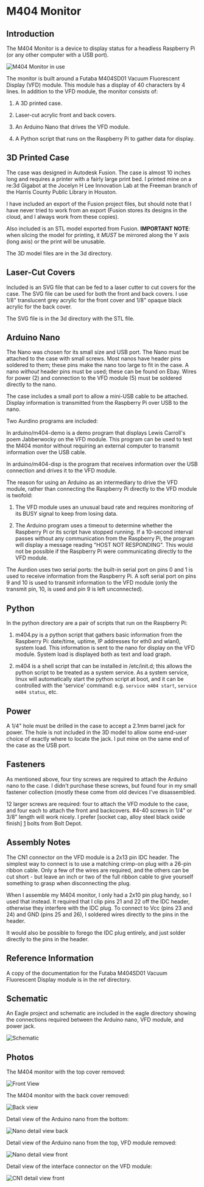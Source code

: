 M404 Monitor
============

Introduction
------------

The M404 Monitor is a device to display status for a headless
Raspberry Pi (or any other computer with a USB port).

![M404 Monitor in use](photos/1-in-use.jpg)

The monitor is built around a Futaba M404SD01 Vacuum Fluorescent
Display (VFD) module. This module has a display of 40 characters by 4
lines. In addition to the VFD module, the monitor consists of:

1. A 3D printed case.

2. Laser-cut acrylic front and back covers.

2. An Arduino Nano that drives the VFD module.

3. A Python script that runs on the Raspberry Pi to gather data for
   display.


3D Printed Case
---------------

The case was designed in Autodesk Fusion. The case is almost 10 inches
long and requires a printer with a fairly large print bed. I printed
mine on a re:3d Gigabot at the Jocelyn H Lee Innovation Lab at the
Freeman branch of the Harris County Public Library in Houston.

I have included an export of the Fusion project files, but should note
that I have never tried to work from an export (Fusion stores its
designs in the cloud, and I always work from these copies).

Also included is an STL model exported from Fusion. **IMPORTANT NOTE**:
when slicing the model for printing, it *MUST* be mirrored along the Y
axis (long axis) or the print will be unusable.

The 3D model files are in the 3d directory.


Laser-Cut Covers
----------------

Included is an SVG file that can be fed to a laser cutter to cut
covers for the case. The SVG file can be used for both the front and
back covers. I use 1/8" translucent grey acrylic for the front cover
and 1/8" opaque black acrylic for the back cover.

The SVG file is in the 3d directory with the STL file.


Arduino Nano
------------

The Nano was chosen for its small size and USB port. The Nano must be
attached to the case with small screws. Most nanos have header pins
soldered to them; these pins make the nano too large to fit in the
case. A nano *without* header pins must be used; these can be found on
Ebay. Wires for power (2) and connection to the VFD module (5) must be
soldered directly to the nano.


The case includes a small port to allow a mini-USB cable to be
attached. Display information is transmitted from the Raspberry Pi
over USB to the nano.

Two Aurdino programs are included:

In arduino/m404-demo is a demo program that displays Lewis Carroll's
poem Jabberwocky on the VFD module. This program can be used to test
the M404 monitor without requiring an external computer to transmit
information over the USB cable.

In arduino/m404-disp is the program that receives information over the
USB connection and drives it to the VFD module.

The reason for using an Arduino as an intermediary to drive the VFD
module, rather than connecting the Raspberry Pi directly to the VFD
module is twofold:

1. The VFD module uses an unusual baud rate and requires monitoring of
   its BUSY signal to keep from losing data.

2. The Arduino program uses a timeout to determine whether the
   Raspberry Pi or its script have stopped running. If a 10-second
   interval passes without any communication from the Raspberry Pi,
   the program will display a message reading "HOST NOT
   RESPONDING". This would not be possible if the Raspberry Pi were
   communicating directly to the VFD module.

The Aurdion uses two serial ports: the built-in serial port on pins 0
and 1 is used to receive information from the Raspberry Pi. A soft
serial port on pins 9 and 10 is used to transmit information to the
VFD module (only the transmit pin, 10, is used and pin 9 is left
unconnected).


Python
------

In the python directory are a pair of scripts that run on the
Raspberry Pi:

1. m404.py is a python script that gathers basic information from the
   Raspberry Pi: date/time, uptime, IP addresses for eth0 and wlan0,
   system load. This information is sent to the nano for display on
   the VFD module. System load is displayed both as text and load
   graph.

2. m404 is a shell script that can be installed in /etc/init.d; this
   allows the python script to be treated as a system service. As a
   system service, linux will automatically start the python script at
   boot, and it can be controlled with the 'service' command:
   e.g. `service m404 start`, `service m404 status`, etc.


Power
-----

A 1/4" hole must be drilled in the case to accept a 2.1mm barrel jack
for power. The hole is not included in the 3D model to allow some
end-user choice of exactly where to locate the jack. I put mine on the
same end of the case as the USB port.


Fasteners
---------

As mentioned above, four tiny screws are required to attach the
Arduino nano to the case. I didn't purchase these screws, but found
four in my small fastener collection (mostly these come from old
devices I've disassembled.

12 larger screws are required: four to attach the VFD module to the
case, and four each to attach the front and backcovers. #4-40 screws
in 1/4" or 3/8" length will work nicely. I prefer [socket cap, alloy
steel black oxide finish] [1] bolts from Bolt Depot.


Assembly Notes
--------------

The CN1 connector on the VFD module is a 2x13 pin IDC header. The
simplest way to connect is to use a matching crimp-on plug with a
26-pin ribbon cable. Only a few of the wires are required, and the
others can be cut short - but leave an inch or two of the full ribbon
cable to give yourself something to grasp when disconnecting the
plug.

When I assemble my M404 monitor, I only had a 2x10 pin plug handy, so
I used that instead. It required that I clip pins 21 and 22 off the
IDC header, otherwise they interfere with the IDC plug. To connect to
Vcc (pins 23 and 24) and GND (pins 25 and 26), I soldered wires
directly to the pins in the header.

It would also be possible to forego the IDC plug entirely, and just
solder directly to the pins in the header.


Reference Information
---------------------

A copy of the documentation for the Futaba M404SD01 Vacuum Fluorescent
Display module is in the ref directory.


Schematic
---------

An Eagle project and schematic are included in the eagle directory
showing the connections required between the Arduino nano, VFD module,
and power jack.

![Schematic](../eagle/schematic.png)


Photos
------

The M404 monitor with the top cover removed:

![Front View](photos/2-top-cover-removed.JPG)

The M404 monitor with the back cover removed:

![Back view](photos/3-bottom-cover-removed.jpg)

Detail view of the Arduino nano from the bottom:

![Nano detail view back](photos/4-nano-bottom-detail.JPG)

Detail view of the Arduino nano from the top, VFD module removed:

![Nano detail view front](photos/5-nano-top-detail.JPG)

Detail view of the interface connector on the VFD module:

![CN1 detail view front](photos/6-cn1-bottom-detail.JPG)

[1]: https://www.boltdepot.com/Socket_cap_Alloy_steel_black_oxide_finish_4-40.aspx?Selected=7872
